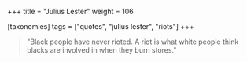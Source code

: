 +++
title = "Julius Lester"
weight = 106

[taxonomies]
tags = ["quotes", "julius lester", "riots"]
+++

> "Black people have never rioted. A riot is what white people think blacks
> are involved in when they burn stores."

